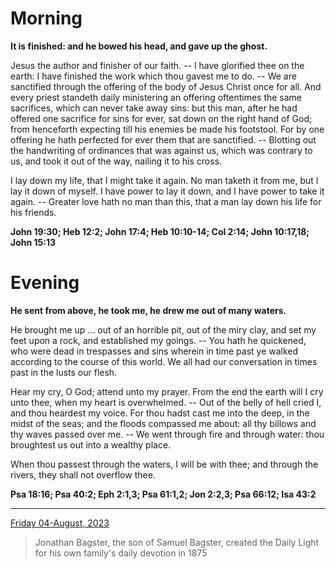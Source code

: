 # Morning

**It is finished: and he bowed his head, and gave up the ghost.**
 
Jesus the author and finisher of our faith. -- I have glorified thee on the earth: I have finished the work which thou gavest me to do. -- We are sanctified through the offering of the body of Jesus Christ once for all. And every priest standeth daily ministering an offering oftentimes the same sacrifices, which can never take away sins: but this man, after he had offered one sacrifice for sins for ever, sat down on the right hand of God; from henceforth expecting till his enemies be made his footstool. For by one offering he hath perfected for ever them that are sanctified. -- Blotting out the handwriting of ordinances that was against us, which was contrary to us, and took it out of the way, nailing it to his cross.
 
I lay down my life, that I might take it again. No man taketh it from me, but I lay it down of myself. I have power to lay it down, and I have power to take it again. -- Greater love hath no man than this, that a man lay down his life for his friends.  

**John 19:30; Heb 12:2; John 17:4; Heb 10:10-14; Col 2:14; John 10:17,18; John 15:13**

# Evening

**He sent from above, he took me, he drew me out of many waters.**
 
He brought me up ... out of an horrible pit, out of the miry clay, and set my feet upon a rock, and established my goings. -- You hath he quickened, who were dead in trespasses and sins wherein in time past ye walked according to the course of this world. We all had our conversation in times past in the lusts our flesh.
 
Hear my cry, O God; attend unto my prayer. From the end the earth will I cry unto thee, when my heart is overwhelmed. -- Out of the belly of hell cried I, and thou heardest my voice. For thou hadst cast me into the deep, in the midst of the seas; and the floods compassed me about: all thy billows and thy waves passed over me. -- We went through fire and through water: thou broughtest us out into a wealthy place.
 
When thou passest through the waters, I will be with thee; and through the rivers, they shall not overflow thee.  

**Psa 18:16; Psa 40:2; Eph 2:1,3; Psa 61:1,2; Jon 2:2,3; Psa 66:12; Isa 43:2**

---

[Friday 04-August, 2023](https://t.me/s/daily_light)

> Jonathan Bagster, the son of Samuel Bagster, created the Daily Light for his own family's daily devotion in 1875

